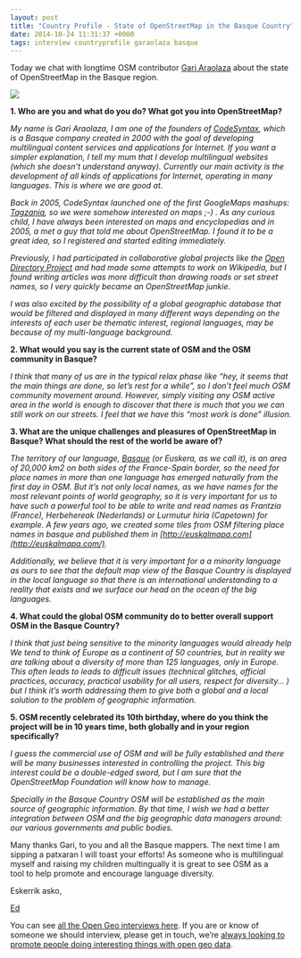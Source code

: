 ```yaml
--- 
layout: post
title: "Country Profile - State of OpenStreetMap in the Basque Country"
date: 2014-10-24 11:31:37 +0000
tags: interview countryprofile garaolaza basque
---
```

Today we chat with longtime OSM contributor [Gari Araolaza](https://twitter.com/garaolaza) about the state of OpenStreetMap in the Basque region.  

[![](/images/tumblr_inline_ndy25z2CFi1siukvl.png)](http://euskalmapa.com/)

**1\. Who are you and what do you do? What got you into OpenStreetMap?**

_My name is Gari Araolaza, I am one of the founders of [CodeSyntax](http://www.codesyntax.com/en), which is a Basque company created in 2000 with the goal of developing multilingual content services and applications for Internet. If you want a simpler explanation, I tell my mum that I develop multilingual websites (which she doesn’t understand anyway). Currently our main activity is the development of all kinds of applications for Internet, operating in many languages. This is where we are good at._

_Back in 2005, CodeSyntax launched one of the first GoogleMaps mashups: [Tagzania](http://www.tagzania.com/), so we were somehow interested on maps ;-) . As any curious child, I have always been interested on maps and encyclopedias and in 2005, a met a guy that told me about OpenStreetMap. I found it to be a great idea, so I registered and started editing immediately._

_Previously, I had participated in collaborative global projects like the [Open Directory Project](http://www.dmoz.org/) and had made some attempts to work on Wikipedia, but I found writing articles was more difficult than drawing roads or set street names, so I very quickly became an OpenStreetMap junkie._

_I was also excited by the possibility of a global geographic database that would be filtered and displayed in many different ways depending on the interests of each user be thematic interest, regional languages, may be because of my multi-language background._

**2\. What would you say is the current state of OSM and the OSM community in Basque?**

_I think that many of us are in the typical relax phase like “hey, it seems that the main things are done, so let’s rest for a while”, so I don’t feel much OSM community movement around. However, simply visiting any OSM active area in the world is enough to discover that there is much that you we can still work on our streets. I feel that we have this “most work is done” illusion._

**3\. What are the unique challenges and pleasures of OpenStreetMap in Basque? What should the rest of the world be aware of?**

_The territory of our language, [Basque](http://en.wikipedia.org/wiki/Basque_language) (or Euskera, as we call it), is an area of ​​20,000 km2 on both sides of the France-Spain border, so the need for place names in more than one language has emerged naturally from the first day in OSM. But it’s not only local names, as we have names for the most relevant points of world geography, so it is very important for us to have such a powerful tool to be able to write and read names as Frantzia (France), Herbehereak (Nederlands) or Lurmutur hiria (Capetown) for example. A few years ago, we created some tiles from OSM filtering place names in basque and published them in [http://euskalmapa.com](http://euskalmapa.com/)._

_Additionally, we believe that it is very important for a a minority language as ours to see that the default map view of the Basque Country is displayed in the local language so that there is an international understanding to a reality that exists and we surface our head on the ocean of the big languages._

**4\. What could the global OSM community do to better overall support OSM in the Basque Country?**

_I think that just being sensitive to the minority languages would already help We tend to think of Europe as a continent of 50 countries, but in reality we are talking about a diversity of more than 125 languages, only in Europe. This often leads to leads to difficult issues (technical glitches, official practices, accuracy, practical usability for all users, respect for diversity… ) but I think it’s worth addressing them to give both a global and a local solution to the problem of geographic information._

**5\. OSM recently celebrated its 10th birthday, where do you think the project will be in 10 years time, both globally and in your region specifically?**

_I guess the commercial use of OSM and will be fully established and there will be many businesses interested in controlling the project. This big interest could be a double-edged sword, but I am sure that the OpenStreetMap Foundation will know how to manage._

_Specially in the Basque Country OSM will be established as the main source of geographic information. By that time, I wish we had a better integration between OSM and the big geographic data managers around: our various governments and public bodies._

Many thanks Gari, to you and all the Basque mappers. The next time I am sipping a patxaran I will toast your efforts! As someone who is multilingual myself and raising my children multingually it is great to see OSM as a tool to help promote and encourage language diversity. 

Eskerrik asko,

[Ed](https://twitter.com/freyfogle)

You can see [all the Open Geo interviews here](http://blog.opencagedata.com/tagged/interview). If you are or know of someone we should interview, please get in touch, we’re [always looking to promote people doing interesting things with open geo data](http://blog.opencagedata.com/post/98139732993/call-for-open-geo-openstreetmap-interviewees).